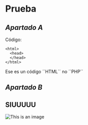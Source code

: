 # Prueba

## *Apartado A*

Código:
```
<html>
  <head>
  </head>
</html>
```
Ese es un código ´´HTML´´ no ´´PHP´´
## *Apartado B*
## SIUUUUU
![This is an image](https://www.diez.hn/binrepository/1024x680/0c0/0d0/none/3014757/RHIE/agregar-un-titulo-1_1211524_20220329104133.jpg)

